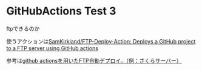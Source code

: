 # GitHubActions Test 3

ftpできるのか

使うアクションは[SamKirkland/FTP\-Deploy\-Action: Deploys a GitHub project to a FTP server using GitHub actions](https://github.com/SamKirkland/FTP-Deploy-Action)

参考は[github actionsを用いたFTP自動デプロイ。（例：さくらサーバー）](https://zenn.dev/hirof1990/articles/2f8eeab56b8637)
